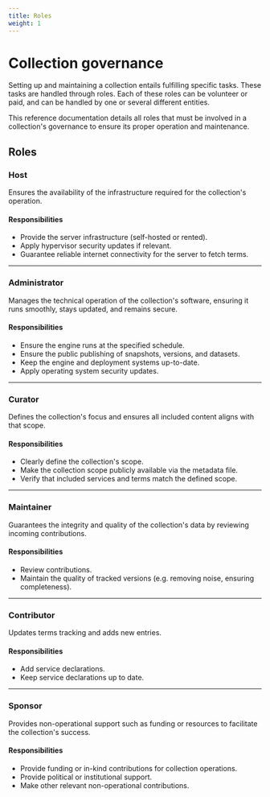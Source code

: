 ```yaml
---
title: Roles
weight: 1
---
```


# Collection governance

Setting up and maintaining a collection entails fulfilling specific tasks. These tasks are handled through roles. Each of these roles can be volunteer or paid, and can be handled by one or several different entities.

This reference documentation details all roles that must be involved in a collection's governance to ensure its proper operation and maintenance.

## Roles

### Host

Ensures the availability of the infrastructure required for the collection's operation.

#### Responsibilities

- Provide the server infrastructure (self-hosted or rented).
- Apply hypervisor security updates if relevant.
- Guarantee reliable internet connectivity for the server to fetch terms.

---

### Administrator

Manages the technical operation of the collection's software, ensuring it runs smoothly, stays updated, and remains secure.

#### Responsibilities

- Ensure the engine runs at the specified schedule.
- Ensure the public publishing of snapshots, versions, and datasets.
- Keep the engine and deployment systems up-to-date.
- Apply operating system security updates.

---

### Curator

Defines the collection's focus and ensures all included content aligns with that scope.

#### Responsibilities

- Clearly define the collection's scope.
- Make the collection scope publicly available via the metadata file.
- Verify that included services and terms match the defined scope.

---

### Maintainer

Guarantees the integrity and quality of the collection's data by reviewing incoming contributions.

#### Responsibilities

- Review contributions.
- Maintain the quality of tracked versions (e.g. removing noise, ensuring completeness).

---

### Contributor

Updates terms tracking and adds new entries.

#### Responsibilities

- Add service declarations.
- Keep service declarations up to date.

---

### Sponsor

Provides non-operational support such as funding or resources to facilitate the collection's success.

#### Responsibilities

- Provide funding or in-kind contributions for collection operations.
- Provide political or institutional support.
- Make other relevant non-operational contributions.
